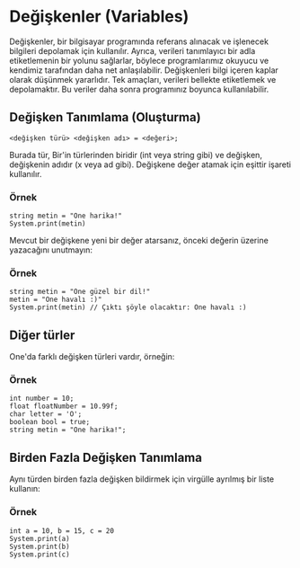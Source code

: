 # Değişkenler (Variables)

Değişkenler, bir bilgisayar programında referans alınacak ve işlenecek bilgileri depolamak için kullanılır. Ayrıca, verileri tanımlayıcı bir adla etiketlemenin bir yolunu sağlarlar, böylece programlarımız okuyucu ve kendimiz tarafından daha net anlaşılabilir. Değişkenleri bilgi içeren kaplar olarak düşünmek yararlıdır. Tek amaçları, verileri bellekte etiketlemek ve depolamaktır. Bu veriler daha sonra programınız boyunca kullanılabilir.

## Değişken Tanımlama (Oluşturma)

```
<değişken türü> <değişken adı> = <değeri>;
```

Burada tür, Bir'in türlerinden biridir (int veya string gibi) ve değişken, değişkenin adıdır (x veya ad gibi). Değişkene değer atamak için eşittir işareti kullanılır.

### Örnek

```
string metin = "One harika!"
System.print(metin)
```

Mevcut bir değişkene yeni bir değer atarsanız, önceki değerin üzerine yazacağını unutmayın:

### Örnek

```
string metin = "One güzel bir dil!"
metin = "One havalı :)"
System.print(metin) // Çıktı şöyle olacaktır: One havalı :)
```

## Diğer türler

One'da farklı değişken türleri vardır, örneğin:

### Örnek

```
int number = 10;
float floatNumber = 10.99f;
char letter = 'O';
boolean bool = true;
string metin = "One harika!";
```

## Birden Fazla Değişken Tanımlama

Aynı türden birden fazla değişken bildirmek için virgülle ayrılmış bir liste kullanın:

### Örnek

```
int a = 10, b = 15, c = 20
System.print(a)
System.print(b)
System.print(c)
```
